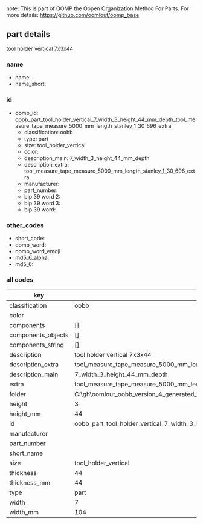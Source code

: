 #   

note: This is part of OOMP the Oopen Organization Method For Parts. For more details: https://github.com/oomlout/oomp_base

##  part details



tool holder vertical 7x3x44

### name
* name: 
* name_short: 
### id
* oomp_id: oobb_part_tool_holder_vertical_7_width_3_height_44_mm_depth_tool_measure_tape_measure_5000_mm_length_stanley_1_30_696_extra
  * classification: oobb
  * type: part
  * size: tool_holder_vertical
  * color: 
  * description_main: 7_width_3_height_44_mm_depth
  * description_extra: tool_measure_tape_measure_5000_mm_length_stanley_1_30_696_extra
  * manufacturer: 
  * part_number: 
  * bip 39 word 2: 
  * bip 39 word 3: 
  * bip 39 word: 

### other_codes
* short_code: 
* oomp_word: 
* oomp_word_emoji 
* md5_6_alpha: 
* md5_6: 









### all codes 
| key | value |  
| --- | --- |  
| classification | oobb |  
| color |  |  
| components | [] |  
| components_objects | [] |  
| components_string | [] |  
| description | tool holder vertical 7x3x44 |  
| description_extra | tool_measure_tape_measure_5000_mm_length_stanley_1_30_696_extra |  
| description_main | 7_width_3_height_44_mm_depth |  
| extra | tool_measure_tape_measure_5000_mm_length_stanley_1_30_696 |  
| folder | C:\gh\oomlout_oobb_version_4_generated_parts\things\oobb_part_tool_holder_vertical_7_width_3_height_44_mm_depth_tool_measure_tape_measure_5000_mm_length_stanley_1_30_696_extra |  
| height | 3 |  
| height_mm | 44 |  
| id | oobb_part_tool_holder_vertical_7_width_3_height_44_mm_depth_tool_measure_tape_measure_5000_mm_length_stanley_1_30_696_extra |  
| manufacturer |  |  
| part_number |  |  
| short_name |  |  
| size | tool_holder_vertical |  
| thickness | 44 |  
| thickness_mm | 44 |  
| type | part |  
| width | 7 |  
| width_mm | 104 |  
